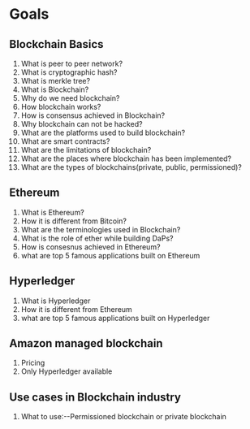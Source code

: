 # Goals

## Blockchain Basics
1. What is peer to peer network?
1. What is cryptographic hash?
1. What is merkle tree?
1. What is Blockchain?
1. Why do we need blockchain?
1. How blockchain works?
1. How is consensus achieved in Blockchain?
1. Why blockchain can not be hacked?
1. What are the platforms used to build blockchain?
1. What are smart contracts?
1. What are the limitations of blockchain?
1. What are the places where blockchain has been implemented?
1. What are the types of blockchains(private, public, permissioned)?

## Ethereum
1. What is Ethereum?
1. How it is different from Bitcoin?
1. What are the terminologies used in Blockchain?
1. What is the role of ether while building DaPs?
1. How is consesnus achieved in Ethereum?
1. what are top 5 famous applications built on Ethereum

## Hyperledger
1. What is Hyperledger
1. How it is different from Ethereum
1. what are top 5 famous applications built on Hyperledger

## Amazon managed blockchain
1. Pricing
1. Only Hyperledger available


## Use cases in Blockchain industry
1. What to use:--Permissioned blockchain or private blockchain



